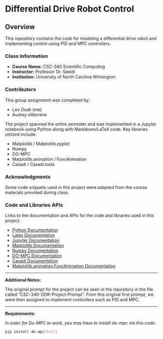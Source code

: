 # Differential Drive Robot Control

## Overview

This repository contains the code for modeling a differential drive robot and implementing control using PID and MPC controllers.

### Class Information

- **Course Name:** CSC-340 Scientific Computing
- **Instructor:** Professor Dr. Saeidi
- **Institution:** University of North Carolina Wilmington

### Contributors

This group assignment was completed by:
- Leo Doak (me)
- Audrey sWarrene

The project spanned the entire semester and was implemented in a Jupyter notebook using Python along with Markdown/LaTeX code. Key libraries utilized include:

- Matplotlib / Matplotlib.pyplot
- Numpy
- DO-MPC
- Matplotlib.animation / FuncAnimation
- Casadi / Casadi.tools

### Acknowledgments

Some code snippets used in this project were adapted from the course materials provided during class.

### Code and Libraries APIs

Links to the documentation and APIs for the code and libraries used in this project:
- [Python Documentation](https://docs.python.org/3/)
- [Latex Documentation](https://www.latex-project.org/help/documentation/)
- [Jupyter Documentation](https://docs.jupyter.org/en/latest/)
- [Matplotlib Documentation](https://matplotlib.org/stable/index.html)
- [Numpy Documentation](https://numpy.org/doc/)
- [DO-MPC Documentation](https://www.do-mpc.com/en/latest/)
- [Casadi Documentation](https://web.casadi.org/docs/)
- [Matplotlib.animation.FuncAnimation Documentation](https://matplotlib.org/stable/api/_as_gen/matplotlib.animation.FuncAnimation.html)

---

**Additional Notes:**

The original prompt for the project can be seen in the repository in the file called “CSC-340-DDR-Project-Prompt”. From this original first prompt, we were then assigned to implement controllers such as PID and MPC.

---

**Requirements:**

*In order for Do-MPC to work, you may have to install do-mpc via this code:*

```bash
pip install do-mpc[full]
